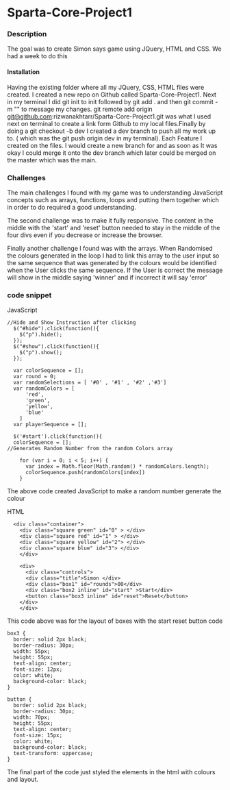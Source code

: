 # Sparta-Core-Project1

### Description

The goal was to create Simon says game using JQuery, HTML and CSS. We had a week to do this

#### Installation
Having the existing folder where all my JQuery, CSS, HTML files were created. I created a new repo on Github called Sparta-Core-Project1. Next in my terminal I did git init to init followed by git add . and then git commit -m "" to message my changes. git remote add origin git@github.com:rizwanakhtarr/Sparta-Core-Project1.git was what I used next on terminal to create a link form Github to my local files.Finally by doing a git checkout -b dev I created a dev branch to push all my work up to. ( which was the git push origin dev in my terminal). Each Feature I created on the files. I would create a new branch for and as soon as It was okay I could merge it onto the dev branch which later could be merged on the master which was the main.

### Challenges
The main challenges I found with my game was to understanding JavaScript concepts such as arrays, functions, loops and putting them together which in order to do required a good understanding.

The second challenge was to make it fully responsive. The content in the middle with the 'start' and 'reset' button needed to stay in the middle of the four divs even if you decrease or increase the browser.

Finally another challenge I found was with the arrays. When Randomised the colours generated in the loop I had to link this array to the user input so the same sequence that was generated by the colours would be identified when the User clicks the same sequence. If the User is correct the message will show in the middle saying 'winner' and if incorrect it will say 'error'

### code snippet

JavaScript

```
//Hide and Show Instruction after clicking
  $("#hide").click(function(){
    $("p").hide();
  });
  $("#show").click(function(){
    $("p").show();
  });

  var colorSequence = [];
  var round = 0;
  var randomSelections = [ '#0' , '#1' , '#2' ,'#3']
  var randomColors = [
      'red',
      'green',
      'yellow',
      'blue'
    ]
  var playerSequence = [];

  $('#start').click(function(){
  colorSequence = [];
//Generates Random Number from the random Colors array

    for (var i = 0; i < 5; i++) {
      var index = Math.floor(Math.random() * randomColors.length);
      colorSequence.push(randomColors[index])
    }

```

The above code created JavaScript to make a random number generate the colour

HTML

```
  <div class="container">
    <div class="square green" id="0" > </div>
    <div class="square red" id="1" > </div>
    <div class="square yellow" id="2"> </div>
    <div class="square blue" id="3"> </div>
    </div>

    <div>
      <div class="controls">
      <div class="title">Simon </div>
      <div class="box1" id="rounds">00</div>
      <div class="box2 inline" id="start" >Start</div>
      <button class="box3 inline" id="reset">Reset</button>
    </div>
    </div>

```
This code above was for the layout of boxes with the start reset button code

```
box3 {
  border: solid 2px black;
  border-radius: 30px;
  width: 55px;
  height: 55px;
  text-align: center;
  font-size: 12px;
  color: white;
  background-color: black;
}

button {
  border: solid 2px black;
  border-radius: 30px;
  width: 70px;
  height: 55px;
  text-align: center;
  font-size: 15px;
  color: white;
  background-color: black;
  text-transform: uppercase;
}

```

The final part of the code just styled the elements in the html with colours and layout.
